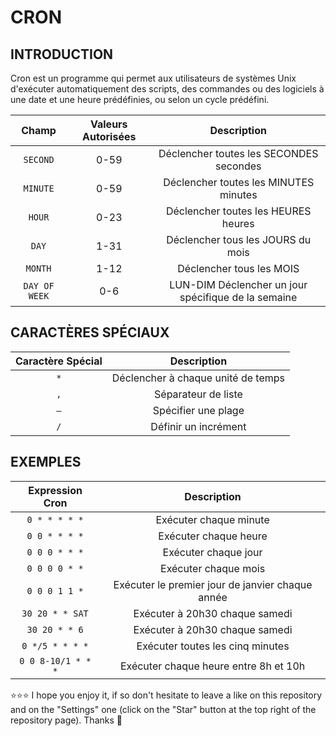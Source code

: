# CRON

## INTRODUCTION
Cron est un programme qui permet aux utilisateurs de systèmes Unix d'exécuter automatiquement des scripts, des commandes ou des logiciels à une date et une heure prédéfinies, ou selon un cycle prédéfini.

| Champ | Valeurs Autorisées | Description |
| :---: | :---: | :---: |
| `SECOND` | 0-59 | Déclencher toutes les SECONDES secondes |
| `MINUTE` | 0-59 | Déclencher toutes les MINUTES minutes |
| `HOUR` | 0-23 | Déclencher toutes les HEURES heures |
| `DAY` | 1-31 | Déclencher tous les JOURS du mois |
| `MONTH` | 1-12 | Déclencher tous les MOIS |
| `DAY OF WEEK` | 0-6 | LUN-DIM Déclencher un jour spécifique de la semaine |

## CARACTÈRES SPÉCIAUX
| Caractère Spécial | Description |
| :---: | :---: |
| `*` | Déclencher à chaque unité de temps |
| `,` | Séparateur de liste |
| `–` | Spécifier une plage |
| `/` | Définir un incrément |

## EXEMPLES
| Expression Cron | Description |
| :---: | :---: |
| `0 * * * * *` | Exécuter chaque minute |
| `0 0 * * * *` | Exécuter chaque heure |
| `0 0 0 * * *` | Exécuter chaque jour |
| `0 0 0 0 * *` | Exécuter chaque mois |
| `0 0 0 1 1 *` | Exécuter le premier jour de janvier chaque année |
| `30 20 * * SAT` | Exécuter à 20h30 chaque samedi |
| `30 20 * * 6` | Exécuter à 20h30 chaque samedi |
| `0 */5 * * * *` | Exécuter toutes les cinq minutes |
| `0 0 8-10/1 * * *` | Exécuter chaque heure entre 8h et 10h |

⭐⭐⭐ I hope you enjoy it, if so don't hesitate to leave a like on this repository and on the "Settings" one (click on the "Star" button at the top right of the repository page). Thanks 🤗
